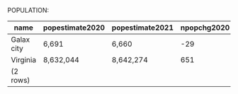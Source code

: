 POPULATION:

|    name    | popestimate2020 | popestimate2021 | npopchg2020 | npopchg2021 | births2020 | births2021 | deaths2020 | deaths2021 | naturalchg2020 | naturalchg2021 | internationalmig2020 | internationalmig2021 | domesticmig2020 | domesticmig2021 | netmig2020 | netmig2021 | rbirth2021 | rdeath2021 | rnaturalchg2021 | rinternationalmig2021 | rdomesticmig2021 | rnetmig2021 |
|------------|-----------------|-----------------|-------------|-------------|------------|------------|------------|------------|----------------|----------------|----------------------|----------------------|-----------------|-----------------|------------|------------|------------|------------|-----------------|-----------------------|------------------|-------------|
| Galax city | 6,691           | 6,660           | -29         | -31         | 21         | 97         | 43         | 115        | -22            | -18            | -1                   | 2                    | -6              | -16             | -7         | -14        |      14.53 |      17.23 |           -2.70 |                  0.30 |            -2.40 |       -2.10|
| Virginia   | 8,632,044       | 8,642,274       | 651         | 10,230      | 23,237     | 93,037     | 20,881     | 84,697     | 2,356          | 8,340          | 574                  | 10,930               | -2,299          | -8,995          | -1,725     | 1,935      |      10.77 |       9.81 |            0.97 |                  1.27 |            -1.04 |        0.22|
|(2 rows)|


